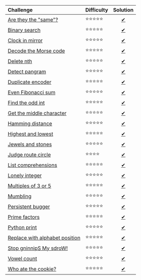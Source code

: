 | Challenge | Difficulty | Solution |
|:-|:-|:-:|
| [Are they the "same"?](https://www.codewars.com/kata/are-they-the-same/) | :star::star::star::star::star: | [✔](./solutions/are-they-the-same.py) |
| [Binary search](./challenges/binary-search.py) | :star::star::star::star::star: | [✔](./solutions/binary-search.py) |
| [Clock in mirror](https://www.codewars.com/kata/clock-in-mirror/) | :star::star::star::star::star: | [✔](./solutions/clock-in-mirror.py) |
| [Decode the Morse code](https://www.codewars.com/kata/decode-the-morse-code/) | :star::star::star::star::star: | [✔](./solutions/decode-the-morse-code.py) |
| [Delete nth](https://www.codewars.com/kata/delete-occurrences-of-an-element-if-it-occurs-more-than-n-times/) | :star::star::star::star::star: | [✔](./solutions/delete-nth.py) |
| [Detect pangram](https://www.codewars.com/kata/detect-pangram) | :star::star::star::star::star: | [✔](./solutions/detect-pangram.py) |
| [Duplicate encoder](https://www.codewars.com/kata/duplicate-encoder/) | :star::star::star::star::star: | [✔](./solutions/duplicate-encoder.py) |
| [Even Fibonacci sum](https://www.codewars.com/kata/even-fibonacci-sum) | :star::star::star::star::star: | [✔](./solutions/even-fibonacci-sum.py) |
| [Find the odd int](https://www.codewars.com/kata/find-the-odd-int/) | :star::star::star::star::star: | [✔](./solutions/find-the-odd-int.py) |
| [Get the middle character](https://www.codewars.com/kata/get-the-middle-character/) | :star::star::star::star::star: | [✔](./solutions/get-the-middle-character.py) |
| [Hamming distance](https://leetcode.com/problems/hamming-distance/)   | :star::star::star::star::star: | [✔](./solutions/hamming-distance.py) |
| [Highest and lowest](https://www.codewars.com/kata/highest-and-lowest/) | :star::star::star::star::star: | [✔](./solutions/highest-and-lowest.py) |
| [Jewels and stones](https://leetcode.com/problems/jewels-and-stones/) | :star::star::star::star::star: | [✔](./solutions/jewels-and-stones.py) |
| [Judge route circle](https://leetcode.com/problems/judge-route-circle/) | :star::star::star::star: | [✔](./solutions/judge-route-circle.py) |
| [List comprehensions](https://www.hackerrank.com/challenges/list-comprehensions/problem) | :star::star::star::star::star: | [✔](./solutions/list-comprehensions.py) |
| [Lonely integer](https://www.hackerrank.com/challenges/ctci-lonely-integer/problem) | :star::star::star::star::star: | [✔](./solutions/lonely-integer.py) |
| [Multiples of 3 or 5](https://www.codewars.com/kata/multiples-of-3-or-5) | :star::star::star::star::star: | [✔](./solutions/multiples-of-3-or-5.py) |
| [Mumbling](https://www.codewars.com/kata/mumbling/) | :star::star::star::star::star: | [✔](./solutions/mumbling.py) |
| [Persistent bugger](https://www.codewars.com/kata/persistent-bugger/) | :star::star::star::star::star: | [✔](./solutions/persistent-bugger.py) |
| [Prime factors](https://www.codewars.com/kata/prime-factors/) | :star::star::star::star::star: | [✔](./solutions/prime-factors.py) |
| [Python print](https://www.hackerrank.com/challenges/python-print/problem) | :star::star::star::star::star: | [✔](./solutions/python-print.py) |
| [Replace with alphabet position](https://www.codewars.com/kata/replace-with-alphabet-position/) | :star::star::star::star::star: | [✔](./solutions/replace-with-alphabet-position.py) |
| [Stop gninnipS My sdroW!](https://www.codewars.com/kata/stop-gninnips-my-sdrow/) | :star::star::star::star::star: | [✔](./solutions/stop-gninnips-my-sdrow.py) |
| [Vowel count](https://www.codewars.com/kata/vowel-count/) | :star::star::star::star::star: | [✔](./solutions/vowel-count.py) |
| [Who ate the cookie?](https://www.codewars.com/kata/who-ate-the-cookie/) | :star::star::star::star::star: | [✔](./solutions/who-ate-the-cookie.py) |
